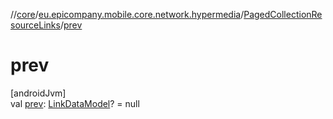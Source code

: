 //[core](../../../index.md)/[eu.epicompany.mobile.core.network.hypermedia](../index.md)/[PagedCollectionResourceLinks](index.md)/[prev](prev.md)

# prev

[androidJvm]\
val [prev](prev.md): [LinkDataModel](../-link-data-model/index.md)? = null
